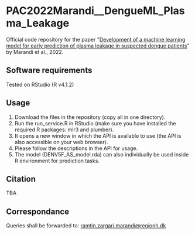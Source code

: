 # PAC2022Marandi__DengueML_Plasma_Leakage

Official code repository for the paper "[Development of a machine learning model for early prediction of plasma leakage in suspected dengue patients]()" by Marandi et al., 2022.

## Software requirements
Tested on RStudio (R v4.1.2)

## Usage
1. Download the files in the repository (copy all in one directory).  
2. Run the run_service.R in RStudio (make sure you have installed the required R packages: mlr3 and plumber). 
3. It opens a new window in which the API is available to use (the API is also accessible on your web browser). 
4. Please follow the descriptions in the API for usage.
5. The model (DENV5F_AS_model.rda) can also individually be used inside R environment for prediction tasks.

## Citation
TBA

## Correspondance
Queries shall be forwarded to:
ramtin.zargari.marandi@regionh.dk
